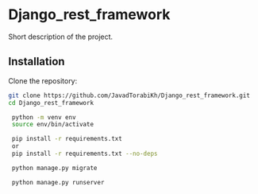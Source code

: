 # Django_rest_framework

Short description of the project.

## Installation

Clone the repository:
   ```bash
   git clone https://github.com/JavadTorabiKh/Django_rest_framework.git
   cd Django_rest_framework

    python -m venv env
    source env/bin/activate

    pip install -r requirements.txt
    or
    pip install -r requirements.txt --no-deps

    python manage.py migrate

    python manage.py runserver